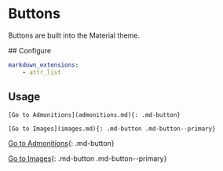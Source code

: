 # Buttons

Buttons are built into the Material theme.

## Configure

```yaml
markdown_extensions:
    - attr_list
```

## Usage


    [Go to Admonitions](admonitions.md){: .md-button}

    [Go to Images](images.md){: .md-button .md-button--primary}



[Go to Admonitions](admonitions.md){: .md-button}

[Go to Images](images.md){: .md-button .md-button--primary}